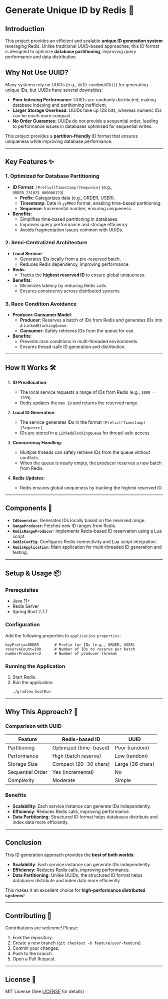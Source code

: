 # Generate Unique ID by Redis 🚀

## Introduction

This project provides an efficient and scalable **unique ID generation system** leveraging Redis. Unlike traditional UUID-based approaches, this ID format is designed to optimize **database partitioning**, improving query performance and data distribution.

## Why Not Use UUID?

Many systems rely on UUIDs (e.g., `UUID.randomUUID()`) for generating unique IDs, but UUIDs have several downsides:

- **Poor Indexing Performance**: UUIDs are randomly distributed, making database indexing and partitioning inefficient.
- **Larger Storage Overhead**: UUIDs take up 128 bits, whereas numeric IDs can be much more compact.
- **No Order Guarantee**: UUIDs do not provide a sequential order, leading to performance issues in databases optimized for sequential writes.

This project provides a **partition-friendly** ID format that ensures uniqueness while improving database performance.

---

## Key Features ✨

### 1. **Optimized for Database Partitioning**
- **ID Format**: `[Prefix][Timestamp][Sequence]` (e.g., `ORDER_231025_000000123`)
  - **Prefix**: Categorizes data (e.g., ORDER, USER).
  - **Timestamp**: Date in `yyMMdd` format, enabling time-based partitioning.
  - **Sequence**: Incremental number, ensuring uniqueness.
- **Benefits**:
  - Simplifies time-based partitioning in databases.
  - Improves query performance and storage efficiency.
  - Avoids fragmentation issues common with UUIDs.

### 2. **Semi-Centralized Architecture**
- **Local Service**:
  - Generates IDs locally from a pre-reserved batch.
  - Reduces Redis dependency, improving performance.
- **Redis**:
  - Tracks the **highest reserved ID** to ensure global uniqueness.
- **Benefits**:
  - Minimizes latency by reducing Redis calls.
  - Ensures consistency across distributed systems.

### 3. **Race Condition Avoidance**
- **Producer-Consumer Model**:
  - **Producer**: Reserves a batch of IDs from Redis and generates IDs into a `LinkedBlockingQueue`.
  - **Consumer**: Safely retrieves IDs from the queue for use.
- **Benefits**:
  - Prevents race conditions in multi-threaded environments.
  - Ensures thread-safe ID generation and distribution.

---

## How It Works 🛠️

1. **ID Preallocation**:
   - The local service requests a range of IDs from Redis (e.g., `1000 - 1999`).
   - Redis updates the `max ID` and returns the reserved range.

2. **Local ID Generation**:
   - The service generates IDs in the format `[Prefix][Timestamp][Sequence]`.
   - IDs are stored in a `LinkedBlockingQueue` for thread-safe access.

3. **Concurrency Handling**:
   - Multiple threads can safely retrieve IDs from the queue without conflicts.
   - When the queue is nearly empty, the producer reserves a new batch from Redis.

4. **Redis Updates**:
   - Redis ensures global uniqueness by tracking the highest reserved ID.

---

## Components 🧩

- **`IdGenerator`**: Generates IDs locally based on the reserved range.
- **`RangeProducer`**: Fetches new ID ranges from Redis.
- **`RedisRangeProducer`**: Implements Redis-based ID reservation using a Lua script.
- **`RedisConfig`**: Configures Redis connectivity and Lua script integration.
- **`RedisApplication`**: Main application for multi-threaded ID generation and testing.

---

## Setup & Usage 📦

### Prerequisites
- Java 11+
- Redis Server
- Spring Boot 2.7.7

### Configuration
Add the following properties to `application.properties`:
```properties
keyPrefix=ORDER       # Prefix for IDs (e.g., ORDER, USER)
reserveCount=100      # Number of IDs to reserve per batch
numberProducer=2      # Number of producer threads
```

### Running the Application
1. Start Redis.
2. Run the application:
   ```sh
   ./gradlew bootRun
   ```

---

## Why This Approach? 🌟

### Comparison with UUID

| Feature              | Redis-based ID       | UUID                  |
|-----------------------|----------------------|-----------------------|
| Partitioning          | Optimized (time-based) | Poor (random)         |
| Performance           | High (batch reserve)  | Low (random)          |
| Storage Size          | Compact (20-30 chars) | Large (36 chars)      |
| Sequential Order      | Yes (incremental)     | No                    |
| Complexity            | Moderate              | Simple                |

### Benefits
- **Scalability**: Each service instance can generate IDs independently.
- **Efficiency**: Reduces Redis calls, improving performance.
- **Data Partitioning**: Structured ID format helps databases distribute and index data more efficiently.

---

## Conclusion

This ID generation approach provides the **best of both worlds**:

- **Scalability**: Each service instance can generate IDs independently.
- **Efficiency**: Reduces Redis calls, improving performance.
- **Data Partitioning**: Unlike UUIDs, the structured ID format helps databases distribute and index data more efficiently.

This makes it an excellent choice for **high-performance distributed systems**!

---

## Contributing 🤝

Contributions are welcome! Please:
1. Fork the repository.
2. Create a new branch (`git checkout -b feature/your-feature`).
3. Commit your changes.
4. Push to the branch.
5. Open a Pull Request.

---

## License 📄

MIT License (See [LICENSE](LICENSE) for details)
